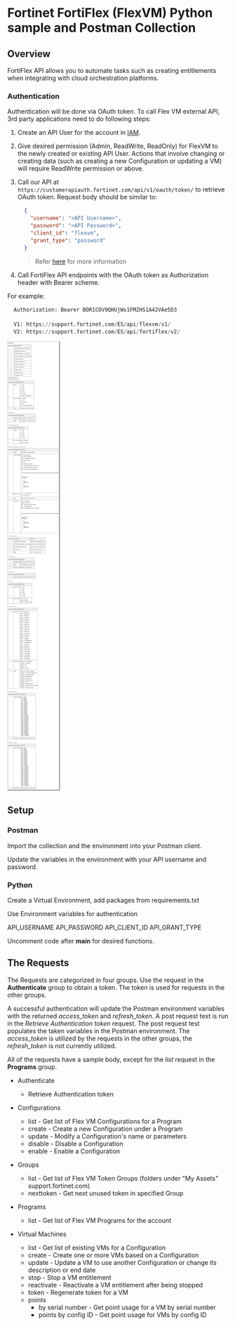 # Fortinet FortiFlex (FlexVM) Python sample and Postman Collection

## Overview

FortiFlex API allows you to automate tasks such as creating entitlements when integrating with cloud orchestration platforms.

### Authentication

Authentication will be done via OAuth token. To call Flex VM external API, 3rd party applications need to do following steps:

1. Create an API User for the account in [IAM](https://docs.fortinet.com/document/forticloud/21.2.0/identity-access-management-iam/282341/adding-an-api-user).

2. Give desired permission (Admin, ReadWrite, ReadOnly) for FlexVM to the newly created or existing API User. Actions that involve changing or creating data (such as creating a new Configuration or updating a VM) will require ReadWrite permission or above.

3. Call our API at `https://customerapiauth.fortinet.com/api/v1/oauth/token/` to retrieve OAuth token. Request body should be similar to:

    ```json
      {
        "username": "<API Username>",
        "password": "<API Password>",
        "client_id": "flexvm",
        "grant_type": "password"
      }
    ```

    > Refer [here](https://docs.fortinet.com/document/fortiauthenticator/6.1.2/rest-api-solution-guide/498666/oauth-server-token-oauth-token) for more information

4. Call FortiFlex API endpoints with the OAuth token as Authorization header with Bearer scheme.

For example:

  ```python
    Authorization: Bearer BOR1COV9QHUjWs1FMZHS1A42VAe5D3

    V1: https://support.fortinet.com/ES/api/flexvm/v1/
    V2: https://support.fortinet.com/ES/api/fortiflex/v2/
  ```

  ![FortiFlex Parameters](images/fortiflex-parameters.png)

## Setup

### Postman

Import the collection and the environment into your Postman client.

Update the variables in the environment with your API username and password.

### Python

Create a Virtual Environment, add packages from requirements.txt

Use Environment variables for authentication

API_USERNAME
API_PASSWORD
API_CLIENT_ID
API_GRANT_TYPE

Uncomment code after __main__ for desired functions.

## The Requests

The Requests are categorized in four groups. Use the request in the __Authenticate__ group to obtain a token. The token is used for requests in the other groups.

A successful authentication will update the Postman environment variables with the returned *access_token* and *refresh_token*. A post request test is run in the *Retrieve Authentication token* request. The post request test populates the taken variables in the Postman environment. The *access_token* is utilized by the requests in the other groups, the *refresh_token* is not currently utilized.

All of the requests have a sample body, except for the *list* request in the __Programs__ group.

- Authenticate
  - Retrieve Authentication token

- Configurations
  - list - Get list of Flex VM Configurations for a Program
  - create - Create a new Configuration under a Program
  - update - Modify a Configuration's name or parameters
  - disable - Disable a Configuration
  - enable - Enable a Configuration

- Groups
  - list - Get list of Flex VM Token Groups (folders under "My Assets" support.fortinet.com)
  - nexttoken - Get next unused token in specified Group

- Programs
  - list - Get list of Flex VM Programs for the account

- Virtual Machines
  - list - Get list of existing VMs for a Configuration
  - create - Create one or more VMs based on a Configuration
  - update - Update a VM to use another Configuration or change its description or end date
  - stop - Stop a VM entitlement
  - reactivate - Reactivate a VM entitlement after being stopped
  - token - Regenerate token for a VM
  - points
    - by serial number - Get point usage for a VM by serial number
    - points by config ID - Get point usage for VMs by config ID
  